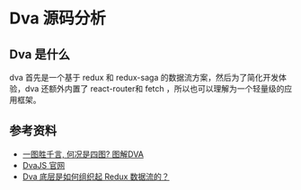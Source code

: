 # Dva 源码分析



## Dva 是什么

dva 首先是一个基于 redux 和 redux-saga 的数据流方案，然后为了简化开发体验，dva 还额外内置了 react-router和 fetch ，所以也可以理解为一个轻量级的应用框架。





## 参考资料

- [一图胜千言, 何况是四图? 图解DVA](https://www.yuque.com/flying.ni/the-tower/tvzasn)
- [DvaJS 官网](https://dvajs.com/guide/source-code-explore.html#src-index-js-3)
- [Dva 底层是如何组织起 Redux 数据流的？](https://mp.weixin.qq.com/s/H4_qHTnZ_WMwtT_KG7igsg)